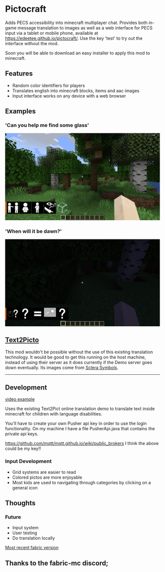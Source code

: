 # Pictocraft

<!-- Translate multiplayer chat text to images inside minecraft -->
Adds PECS accessibility into minecraft multiplayer chat. Provides both in-game message translation to images as well as a web interface for PECS input via a tablet or mobile phone, available at https://edeetee.github.io/pictocraft/. Use the key 'test' to try out the interface without the mod.

Soon you will be able to download an easy installer to apply this mod to minecraft.

## Features
- Random color identifiers for players
- Translates english into minecraft blocks, items and aac images
- Input interface works on any device with a web browser

## Examples
### 'Can you help me find some glass'
![example1](https://github.com/edeetee/pictocraft/raw/master/images/2019-06-13_17.53.45.png)
### 'When will it be dawn?'
![example2](https://github.com/edeetee/pictocraft/raw/master/images/2019-06-13_17.57.58.png)

## [Text2Picto](http://picto.ccl.kuleuven.be/index.php)
This mod wouldn't be possible without the use of this existing translation technology.
It would be good to get this running on the host machine, instead of using their server as it does currently if the Demo server goes down eventually.
Its images come from [Sclera Symbols](https://sclera.be/en/vzw/home).

----

## Development

[video example](https://photos.app.goo.gl/rG3nujY5LnPR7PsF8)

Uses the existing Text2Pict online translation demo to translate text inside minecraft for children with language disabilities.

You'll have to create your own Pusher api key in order to use the login functionality.
On my machine I have a file PusherApi.java that contains the private api keys.

https://github.com/mqtt/mqtt.github.io/wiki/public_brokers
I think the above could be my key!!

### Input Development

- Grid systems are easier to read
- Colored pictos are more enjoyable
- Most kids are used to navigating through categories by clicking on a general icon

## Thoughts

### Future
- Input system
- User testing
- Do translation locally

[Most recent fabric version](https://modmuss50.me/fabric.html)

## Thanks to the fabric-mc discord;
